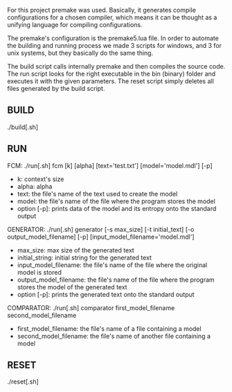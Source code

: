 For this project premake was used. Basically, it generates compile configurations for a chosen compiler,
which means it can be thought as a unifying language for compiling configurations.

The premake's configuration is the premake5.lua file. In order to automate the building and running process
we made 3 scripts for windows, and 3 for unix systems, but they basically do the same thing.

The build script calls internally premake and then compiles the source code. The run script
looks for the right executable in the bin (binary) folder and executes it with the given parameters.
The reset script simply deletes all files generated by the build script.

## BUILD ##
./build[.sh]

## RUN ##
FCM:
./run[.sh] fcm [k] [alpha] [text='test.txt'] [model='model.mdl'] [-p]
- k: context's size
- alpha: alpha
- text: the file's name of the text used to create the model
- model: the file's name of the file where the program stores the model
- option [-p]: prints data of the model and its entropy onto the standard output

GENERATOR:
./run[.sh] generator [-s max_size] [-t initial_text] [-o output_model_filename] [-p] [input_model_filename='model.mdl']
- max_size: max size of the generated text
- initial_string: initial string for the generated text
- input_model_filename: the file's name of the file where the original model is stored
- output_model_filename: the file's name of the file where the program stores the model of the generated text
- option [-p]: prints the generated text onto the standard output

COMPARATOR:
./run[.sh] comparator first_model_filename second_model_filename
- first_model_filename: the file's name of a file containing a model
- second_model_filename: the file's name of another file containing a model

## RESET ##
./reset[.sh]